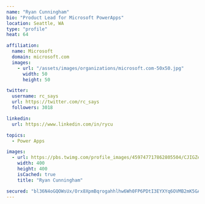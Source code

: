 ```yaml
---
name: "Ryan Cunningham"
bio: "Product Lead for Microsoft PowerApps"
location: Seattle, WA
type: "profile"
heat: 64

affiliation:
  name: Microsoft
  domain: microsoft.com
  images:
    - url: "/assets/images/organizations/microsoft.com-50x50.jpg"
      width: 50
      height: 50

twitter:
  username: rc_says
  url: https://twitter.com/rc_says
  followers: 3018

linkedin:
  url: https://www.linkedin.com/in/rycu

topics:
  - Power Apps

images:
  - url: https://pbs.twimg.com/profile_images/459747717862805504/CJIGZejd_400x400.png
    width: 400
    height: 400
    isCached: true
    title: "Ryan Cunningham"

secured: "bl36N4oGQOWsUx/Orx8XpmBqrogahhlhw6Wh0FP6PDtI3EYXYq6OVMB2mK5GAM/cD4ZPli9+EHXtwJ1jqKRhTfNgf8b5i7Xkoy1AYD2jLrXUeqBvSci/pUpIkkWZfoi5rl5jHXoMast+u5jFWGadtq92N12kIbWfHyDiovQcliB7OqKepn4H23Dt2FWQBbIhvAq8Euv9YwAeMGWQjrW01MBkBoPXs46WxNa8Oee/TRWT/Fm7iWnUc57GIVSK5ZScMit3jwtcHEO+xFyrMUKGpEpcwKfAo83b3D3W4/MloCtftNFhcyOasdyYFbwPv8qNxJ2AXJv7KxmoTltlOWjRVrUpJ8olUo9eYOgWSSwpLkjqF28aiWIT9xcIJeQDLCcvgV43JE9FHFX05d+nMEo+Mg==;oLQhPq/mMn7GtqQGdqiIEQ=="
---
```


